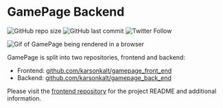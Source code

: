 # GamePage Backend
![GitHub repo size](https://img.shields.io/github/repo-size/karsonkalt/gamepage_back_end)
![GitHub last commit](https://img.shields.io/github/last-commit/karsonkalt/gamepage_back_end)
![Twitter Follow](https://img.shields.io/twitter/follow/karsonkalt?style=social)

![Gif of GamePage being rendered in a browser](https://github.com/karsonkalt/gamepage_front_end/blob/main/README_assets/overview.gif?raw=true)

GamePage is split into two repositories, frontend and backend:
- Frontend: [github.com/karsonkalt/gamepage_front_end](https://github.com/karsonkalt/gamepage_front_end)
- Backend: [github.com/karsonkalt/gamepage_back_end](https://github.com/karsonkalt/gamepage_back_end)

Please visit the [frontend repository](https://github.com/karsonkalt/gamepage_front_end) for the project README and additional information.
